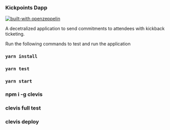 ### Kickpoints Dapp

[![built-with openzeppelin](https://img.shields.io/badge/built%20with-OpenZeppelin-3677FF)](https://docs.openzeppelin.com/)

A decetralized application to send commitments to attendees with kickback ticketing.  

Run the following commands to test and run the application
### `yarn install`

### `yarn test`

### `yarn start`

### npm i -g clevis

### clevis full test

### clevis deploy


